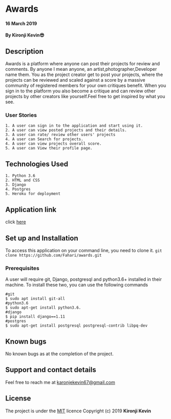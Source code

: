 # Awards
#### 16 March 2019
#### By **Kironji Kevin**:sunglasses:
## Description
Awards is a platform where anyone can post their projects for review and comments. By anyone I mean anyone, an artist,photographer,Developer name them. You as the project creator get to post your projects, where the projects can be reviewed and scaled against a score by a massive community of registered members for your own critiques benefit. When you sign in to the platform you also become a critique and can review other projects by other creators like yourself.Feel free to get inspired by what you see.
### User Stories
```
1. A user can sign in to the application and start using it.
2. A user can view posted projects and their details.
3. A user can rate/ review other users' projects
4. A user can Search for projects.
4. A user can view projects overall score.
5. A user can View their profile page.
```
## Technologies Used
```
1. Python 3.6
2. HTML and CSS
3. Django
4. Postgres
5. Heroku for deployment
```
## Application link
click [here](https://tuzo.herokuapp.com//)
## Set up and Installation
To access this application on your command line, you need to clone it.
`git clone https://github.com/Fahari/awards.git`
### Prerequisites
A user will require git, Django, postgresql and python3.6+ installed in their machine.
To install these two, you can use the following commands
```
#git
$ sudo apt install git-all
#python3.6
$ sudo apt-get install python3.6.
#django
$ pip install django==1.11
#postgres
$ sudo apt-get install postgresql postgresql-contrib libpq-dev
```
## Known bugs
No known bugs as at the completion of the project.
## Support and contact details
Feel free to reach me at karonjekevin67@gmail.com
## License
The project is under the [MIT](https://github.com/Fahari/museum/blob/master/LICENSE) licence
Copyright (c) 2019 **Kironji Kevin**
